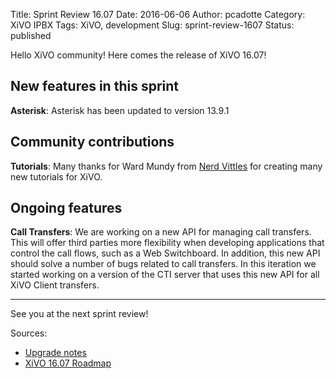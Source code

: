 Title: Sprint Review 16.07
Date: 2016-06-06
Author: pcadotte
Category: XiVO IPBX
Tags: XiVO, development
Slug: sprint-review-1607
Status: published

Hello XiVO community! Here comes the release of XiVO 16.07!

New features in this sprint
---------------------------

**Asterisk**: Asterisk has been updated to version 13.9.1


Community contributions
-----------------------

**Tutorials**: Many thanks for Ward Mundy from [Nerd Vittles](http://nerdvittles.com?p=18468) for creating many new tutorials for XiVO.


Ongoing features
----------------

**Call Transfers**: We are working on a new API for managing call transfers. This will offer third parties more flexibility when developing applications that control the call flows, such as a Web Switchboard. In addition, this new API should solve a number of bugs related to call transfers. In this iteration we started working on a version of the CTI server that uses this new API for all XiVO Client transfers.

---

See you at the next sprint review!

Sources:

* [Upgrade notes](http://documentation.xivo.io/en/latest/upgrade/upgrade.html#upgrade-notes)
* [XiVO 16.07 Roadmap](http://projects.xivo.io/versions/243)
